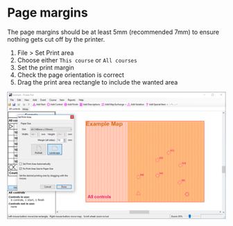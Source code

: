 # Page margins
The page margins should be at least 5mm (recommended 7mm) to ensure nothing gets cut off by the printer.

1. File > Set Print area
1. Choose either `This course` or `All courses`
1. Set the print margin
1. Check the page orientation is correct
1. Drag the print area rectangle to include the wanted area

![Setting the print area](images/page-margins.png)
